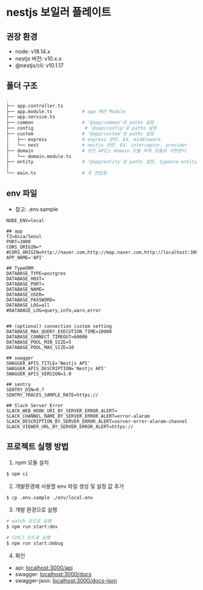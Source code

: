 # nestjs 보일러 플레이트 

## 권장 환경
- node: v18.14.x
- nestjs 버전: v10.x.x
- @nestjs/cli: v10.1.17

## 폴더 구조
```bash
.
├── app.controller.ts
├── app.module.ts           # app 메인 Module           
├── app.service.ts
├── common                  # '@app/common'로 paths 설정
├── config                   # '@app/config'로 paths 설정
├── custom                  # '@app/custom'로 paths 설정
│   ├── express             # express 관련. EX. middleware 
│   └── nest                # nestjs 관련. EX. interceptor, provider
├── domain                  # 모든 API는 domain 모듈 하위 모듈로 구현한다.
│   └── domain.module.ts
├── entity                  # '@app/entity'로 paths 설정, typeorm entity 전용
│
└── main.ts                 # 주 진입점
```

## env 파일
- 참고: .env.sample
```
NODE_ENV=local

## app
TZ=Asia/Seoul
PORT=3000
CORS_ORIGIN=*
#CORS_ORIGIN=http://naver.com,http://map.naver.com,http://localhost:3000 
APP_NAME='API'

## TypeORM
DATABASE_TYPE=postgres
DATABASE_HOST=
DATABASE_PORT=
DATABASE_NAME=
DATABASE_USER=
DATABASE_PASSWORD=
DATABASE_LOG=all
#DATABASE_LOG=query,info,warn,error


## (optional) connection custom setting
DATABASE_MAX_QUERY_EXECUTION_TIME=10000
DATABASE_CONNECT_TIMEOUT=60000
DATABASE_POOL_MIN_SIZE=5
DATABASE_POOL_MAX_SIZE=10

## swagger
SWAGGER_APIS_TITLE='Nestjs API'
SWAGGER_APIS_DESCRIPTION='Nestjs API'
SWAGGER_APIS_VERSION=1.0

## sentry
SENTRY_DSN=0.7
SENTRY_TRACES_SAMPLE_RATE=https://

## Slack Server Error
SLACK_WEB_HOOK_URI_BY_SERVER_ERROR_ALERT=
SLACK_CHANNEL_NAME_BY_SERVER_ERROR_ALERT=error-alaram
SLACK_DESCRIPTION_BY_SERVER_ERROR_ALERT=server-error-alaram-channel
SLACK_VIEWER_URL_BY_SERVER_ERROR_ALERT=https://

```

## 프로젝트 실행 방법
1. npm 모듈 설치 
```bash
$ npm ci
```

2. 개발환경에 사용할 env 파일 생성 및 설정 값 추가
```bash
$ cp .env.sample ./env/local.env
```

3. 개발 환경으로 실행
```bash
# watch 모드로 실행
$ npm run start:dev

# 디버그 모드로 실행
$ npm run start:debug
```   

4. 확인
- api: [localhost:3000/api](http://localhost:3000/api)
- swagger: [localhost:3000/docs](http://localhost:3000/docs)
- swagger-json: [localhost:3000/docs-json](http://localhost:3000/docs-json)